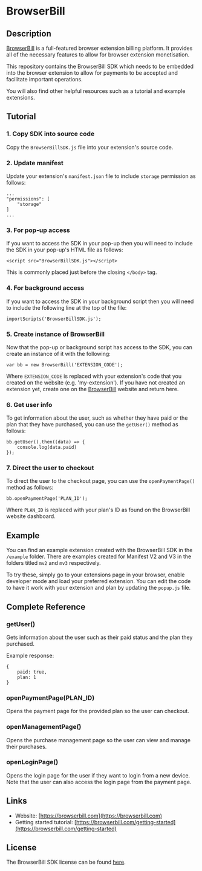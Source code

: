 # BrowserBill

## Description

[BrowserBill](https://browserbill.com) is a full-featured browser extension billing platform. It provides all of the necessary features to allow for browser extension monetisation.

This repository contains the BrowserBill SDK which needs to be embedded into the browser extension to allow for payments to be accepted and facilitate important operations.

You will also find other helpful resources such as a tutorial and example extensions.

## Tutorial

### 1. Copy SDK into source code
Copy the `BrowserBillSDK.js` file into your extension's source code. 

### 2. Update manifest
Update your extension's `manifest.json` file to include `storage` permission as follows:

```
...
"permissions": [
    "storage"
]
...
```

### 3. For pop-up access
If you want to access the SDK in your pop-up then you will need to include the SDK in your pop-up's HTML file as follows:

```
<script src="BrowserBillSDK.js"></script>
```

This is commonly placed just before the closing `</body>` tag.

### 4. For background access
If you want to access the SDK in your background script then you will need to include the following line at the top of the file:

```
importScripts('BrowserBillSDK.js');
```

### 5. Create instance of BrowserBill
Now that the pop-up or background script has access to the SDK, you can create an instance of it with the following:

```
var bb = new BrowserBill('EXTENSION_CODE');
```

Where `EXTENSION_CODE` is replaced with your extension's code that you created on the website (e.g. 'my-extension'). If you have not created an extension yet, create one on the [BrowserBill](https://browserbill.com) website and return here.

### 6. Get user info
To get information about the user, such as whether they have paid or the plan that they have purchased, you can use the `getUser()` method as follows:

```
bb.getUser().then((data) => {
    console.log(data.paid)
});
```

### 7. Direct the user to checkout
To direct the user to the checkout page, you can use the `openPaymentPage()` method as follows:

```
bb.openPaymentPage('PLAN_ID');
```

Where `PLAN_ID` is replaced with your plan's ID as found on the BrowserBill website dashboard.

## Example

You can find an example extension created with the BrowserBill SDK in the `/example` folder. There are examples created for Manifest V2 and V3 in the folders titled `mv2` and `mv3` respectively.

To try these, simply go to your extensions page in your browser, enable developer mode and load your preferred extension. You can edit the code to have it work with your extension and plan by updating the `popup.js` file.

## Complete Reference

### getUser()
Gets information about the user such as their paid status and the plan they purchased.

Example response:

```
{
    paid: true,
    plan: 1
}
```

### openPaymentPage(PLAN_ID)
Opens the payment page for the provided plan so the user can checkout.

### openManagementPage()
Opens the purchase management page so the user can view and manage their purchases.

### openLoginPage()
Opens the login page for the user if they want to login from a new device. Note that the user can also access the login page from the payment page.

## Links
- Website: [https://browserbill.com](https://browserbill.com)
- Getting started tutorial: [https://browserbill.com/getting-started](https://browserbill.com/getting-started)

## License
The BrowserBill SDK license can be found [here](https://github.com/BrowserBill/BrowserBillSDK/blob/main/LICENSE).